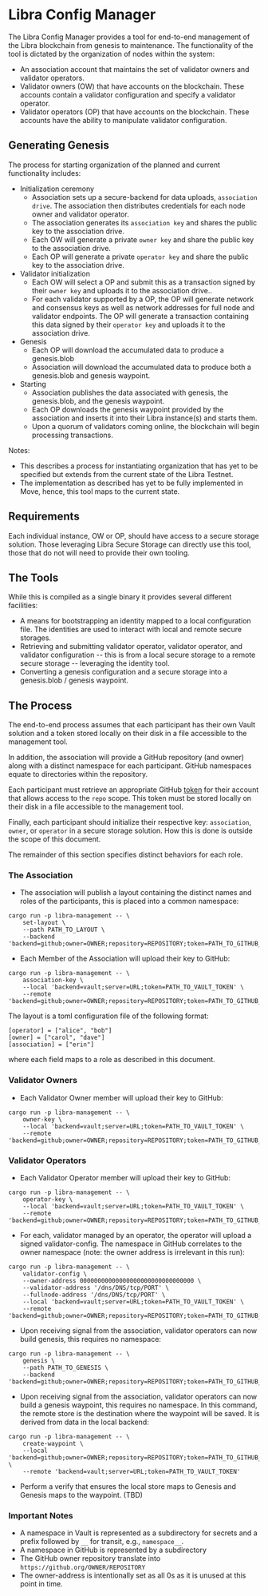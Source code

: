 # Libra Config Manager

The Libra Config Manager provides a tool for end-to-end management of the Libra
blockchain from genesis to maintenance. The functionality of the tool is
dictated by the organization of nodes within the system:

* An association account that maintains the set of validator owners and validator
  operators.
* Validator owners (OW) that have accounts on the blockchain. These accounts contain
  a validator configuration and specify a validator operator.
* Validator operators (OP) that have accounts on the blockchain. These
  accounts have the ability to manipulate validator configuration.

## Generating Genesis

The process for starting organization of the planned and current functionality includes:

* Initialization ceremony
  * Association sets up a secure-backend for data uploads, `association drive`.
    The association then distributes credentials for each node owner and
    validator operator.
  * The association generates its `association key` and shares the public key
    to the association drive.
  * Each OW will generate a private `owner key` and share the public key to the
    association drive.
  * Each OP will generate a private `operator key` and share the public key to
    the association drive.
* Validator initialization
  * Each OW will select a OP and submit this as a transaction signed by their
    `owner key` and uploads it to the association drive..
  * For each validator supported by a OP, the OP will generate network and
    consensus keys as well as network addresses for full node and validator
    endpoints. The OP will generate a transaction containing this data signed
    by their `operator key` and uploads it to the association drive.
* Genesis
  * Each OP will download the accumulated data to produce a genesis.blob
  * Association will download the accumulated data to produce both a
    genesis.blob and genesis waypoint.
* Starting
  * Association publishes the data associated with genesis, the genesis.blob,
    and the genesis waypoint.
  * Each OP downloads the genesis waypoint provided by the association and
    inserts it into their Libra instance(s) and starts them.
  * Upon a quorum of validators coming online, the blockchain will begin
    processing transactions.

Notes:
* This describes a process for instantiating organization that has yet to be
  specified but extends from the current state of the Libra Testnet.
* The implementation as described has yet to be fully implemented in Move,
  hence, this tool maps to the current state.

## Requirements

Each individual instance, OW or OP, should have access to a secure storage
solution. Those leveraging Libra Secure Storage can directly use this tool,
those that do not will need to provide their own tooling.

## The Tools

While this is compiled as a single binary it provides several different facilities:

* A means for bootstrapping an identity mapped to a local configuration file.
  The identities are used to interact with local and remote secure storages.
* Retrieving and submitting validator operator, validator operator, and validator
  configuration -- this is from a local secure storage to a remote secure
  storage -- leveraging the identity tool.
* Converting a genesis configuration and a secure storage into a genesis.blob /
  genesis waypoint.

## The Process

The end-to-end process assumes that each participant has their own Vault
solution and a token stored locally on their disk in a file accessible to the
management tool.

In addition, the association will provide a GitHub repository (and owner) along
with a distinct namespace for each participant. GitHub namespaces equate to
directories within the repository.

Each participant must retrieve an appropriate GitHub
[token](https://github.com/settings/tokens) for their account that allows
access to the `repo` scope. This token must be stored locally on their disk in
a file accessible to the management tool.

Finally, each participant should initialize their respective key:
`association`, `owner`, or `operator` in a secure storage solution. How this is
done is outside the scope of this document.

The remainder of this section specifies distinct behaviors for each role.

### The Association

* The association will publish a layout containing the distinct names and roles
  of the participants, this is placed into a common namespace:
```
cargo run -p libra-management -- \
    set-layout \
    --path PATH_TO_LAYOUT \
    --backend 'backend=github;owner=OWNER;repository=REPOSITORY;token=PATH_TO_GITHUB_TOKEN;namespace=common'
```
* Each Member of the Association will upload their key to GitHub:
```
cargo run -p libra-management -- \
    association-key \
    --local 'backend=vault;server=URL;token=PATH_TO_VAULT_TOKEN' \
    --remote 'backend=github;owner=OWNER;repository=REPOSITORY;token=PATH_TO_GITHUB_TOKEN;namespace=NAME'
```

The layout is a toml configuration file of the following format:
```
[operator] = ["alice", "bob"]
[owner] = ["carol", "dave"]
[association] = ["erin"]
```
where each field maps to a role as described in this document.

### Validator Owners

* Each Validator Owner member will upload their key to GitHub:
```
cargo run -p libra-management -- \
    owner-key \
    --local 'backend=vault;server=URL;token=PATH_TO_VAULT_TOKEN' \
    --remote 'backend=github;owner=OWNER;repository=REPOSITORY;token=PATH_TO_GITHUB_TOKEN;namespace=NAME'
```

### Validator Operators

* Each Validator Operator member will upload their key to GitHub:
```
cargo run -p libra-management -- \
    operator-key \
    --local 'backend=vault;server=URL;token=PATH_TO_VAULT_TOKEN' \
    --remote 'backend=github;owner=OWNER;repository=REPOSITORY;token=PATH_TO_GITHUB_TOKEN;namespace=NAME'
```
* For each, validator managed by an operator, the operator will upload a signed
  validator-config. The namespace in GitHub correlates to the owner namespace
  (note: the owner address is irrelevant in this run):
```
cargo run -p libra-management -- \
    validator-config \
    --owner-address 00000000000000000000000000000000 \
    --validator-address '/dns/DNS/tcp/PORT' \
    --fullnode-address '/dns/DNS/tcp/PORT' \
    --local 'backend=vault;server=URL;token=PATH_TO_VAULT_TOKEN' \
    --remote 'backend=github;owner=OWNER;repository=REPOSITORY;token=PATH_TO_GITHUB_TOKEN;namespace=NAME'
```
* Upon receiving signal from the association, validator operators can now build
  genesis, this requires no namespace:
```
cargo run -p libra-management -- \
    genesis \
    --path PATH_TO_GENESIS \
    --backend 'backend=github;owner=OWNER;repository=REPOSITORY;token=PATH_TO_GITHUB_TOKEN'
```
* Upon receiving signal from the association, validator operators can now build
  a genesis waypoint, this requires no namespace.  In this command, the remote
  store is the destination where the waypoint will be saved. It is derived from
  data in the local backend:
```
cargo run -p libra-management -- \
    create-waypoint \
    --local 'backend=github;owner=OWNER;repository=REPOSITORY;token=PATH_TO_GITHUB_TOKEN' \
    --remote 'backend=vault;server=URL;token=PATH_TO_VAULT_TOKEN'
```
* Perform a verify that ensures the local store maps to Genesis and Genesis maps
  to the waypoint. (TBD)

### Important Notes

* A namespace in Vault is represented as a subdirectory for secrets and a
  prefix followed by `__` for transit, e.g., `namespace__`.
* A namespace in GitHub is represented by a subdirectory
* The GitHub owner repository translate into
  `https://github.org/OWNER/REPOSITORY`
* The owner-address is intentionally set as all 0s as it is unused at this
  point in time.
